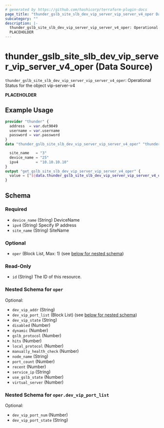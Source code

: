 ```yaml
---
# generated by https://github.com/hashicorp/terraform-plugin-docs
page_title: "thunder_gslb_site_slb_dev_vip_server_vip_server_v4_oper Data Source - terraform-provider-thunder"
subcategory: ""
description: |-
  thunder_gslb_site_slb_dev_vip_server_vip_server_v4_oper: Operational Status for the object vip-server-v4
  PLACEHOLDER
---
```


# thunder_gslb_site_slb_dev_vip_server_vip_server_v4_oper (Data Source)

`thunder_gslb_site_slb_dev_vip_server_vip_server_v4_oper`: Operational Status for the object vip-server-v4

__PLACEHOLDER__

## Example Usage

```terraform
provider "thunder" {
  address  = var.dut9049
  username = var.username
  password = var.password
}
data "thunder_gslb_site_slb_dev_vip_server_vip_server_v4_oper" "thunder_gslb_site_slb_dev_vip_server_vip_server_v4_oper" {

  site_name   = "3"
  device_name = "25"
  ipv4        = "10.10.10.10"
}
output "get_gslb_site_slb_dev_vip_server_vip_server_v4_oper" {
  value = ["${data.thunder_gslb_site_slb_dev_vip_server_vip_server_v4_oper.thunder_gslb_site_slb_dev_vip_server_vip_server_v4_oper}"]
}
```

<!-- schema generated by tfplugindocs -->
## Schema

### Required

- `device_name` (String) DeviceName
- `ipv4` (String) Specify IP address
- `site_name` (String) SiteName

### Optional

- `oper` (Block List, Max: 1) (see [below for nested schema](#nestedblock--oper))

### Read-Only

- `id` (String) The ID of this resource.

<a id="nestedblock--oper"></a>
### Nested Schema for `oper`

Optional:

- `dev_vip_addr` (String)
- `dev_vip_port_list` (Block List) (see [below for nested schema](#nestedblock--oper--dev_vip_port_list))
- `dev_vip_state` (String)
- `disabled` (Number)
- `dynamic` (Number)
- `gslb_protocol` (Number)
- `hits` (Number)
- `local_protocol` (Number)
- `manually_health_check` (Number)
- `node_name` (String)
- `port_count` (Number)
- `recent` (Number)
- `service_ip` (String)
- `use_gslb_state` (Number)
- `virtual_server` (Number)

<a id="nestedblock--oper--dev_vip_port_list"></a>
### Nested Schema for `oper.dev_vip_port_list`

Optional:

- `dev_vip_port_num` (Number)
- `dev_vip_port_state` (String)


